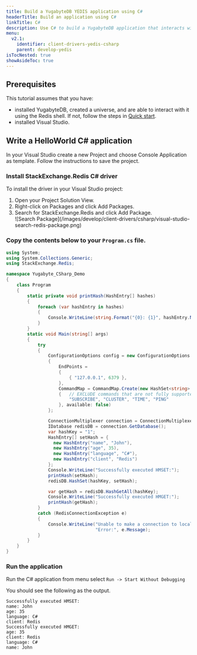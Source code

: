```yaml
---
title: Build a YugabyteDB YEDIS application using C#
headerTitle: Build an application using C#
linkTitle: C#
description: Use C# to build a YugabyteDB application that interacts with YEDIS
menu:
  v2.1:
    identifier: client-drivers-yedis-csharp
    parent: develop-yedis
isTocNested: true
showAsideToc: true
---
```


## Prerequisites

This tutorial assumes that you have:

- installed YugabyteDB, created a universe, and are able to interact with it using the Redis shell. If not, follow the steps in [Quick start](../../../../quick-start).
- installed Visual Studio.

## Write a HelloWorld C# application

In your Visual Studio create a new Project and choose Console Application as template. Follow the instructions to save the project.

### Install StackExchange.Redis C# driver

To install the driver in your Visual Studio project:

<ol>
  <li>Open your Project Solution View.</li>
  <li>Right-click on Packages and click Add Packages.</li>
  <li>Search for StackExchange.Redis and click Add Package.</li>
  ![Search Package](/images/develop/client-drivers/csharp/visual-studio-search-redis-package.png)
</ol>

### Copy the contents below to your `Program.cs` file.

```cs
using System;
using System.Collections.Generic;
using StackExchange.Redis;

namespace Yugabyte_CSharp_Demo
{
    class Program
    {
        static private void printHash(HashEntry[] hashes)
        {
            foreach (var hashEntry in hashes)
            {
                Console.WriteLine(string.Format("{0}: {1}", hashEntry.Name, hashEntry.Value));
            }
        }
        static void Main(string[] args)
        {
            try
            {
                ConfigurationOptions config = new ConfigurationOptions
                {
                    EndPoints =
                    {
                        { "127.0.0.1", 6379 },
                    },
                    CommandMap = CommandMap.Create(new HashSet<string>
                    {   // EXCLUDE commands that are not fully supported on YugabyteDB side.
                        "SUBSCRIBE", "CLUSTER", "TIME", "PING"
                    }, available: false)
                };

                ConnectionMultiplexer connection = ConnectionMultiplexer.Connect(config);
                IDatabase redisDB = connection.GetDatabase();
                var hashKey = "1";
                HashEntry[] setHash = {
                  new HashEntry("name", "John"),
                  new HashEntry("age", 35),
                  new HashEntry("language", "C#"),
                  new HashEntry("client", "Redis")
                };
                Console.WriteLine("Successfully executed HMSET:");
                printHash(setHash);
                redisDB.HashSet(hashKey, setHash);

                var getHash = redisDB.HashGetAll(hashKey);
                Console.WriteLine("Successfully executed HMGET:");
                printHash(getHash);
            }
            catch (RedisConnectionException e)
            {
                Console.WriteLine("Unable to make a connection to local YugabyteDB. " +
                                  "Error:", e.Message);
            }
        }
    }
}
```

### Run the application

Run the C# application from menu select `Run -> Start Without Debugging`

You should see the following as the output.

```
Successfully executed HMSET:
name: John
age: 35
language: C#
client: Redis
Successfully executed HMGET:
age: 35
client: Redis
language: C#
name: John
```
